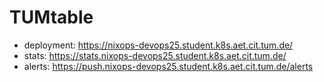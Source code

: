 # TUMtable

- deployment: https://nixops-devops25.student.k8s.aet.cit.tum.de/
- stats: https://stats.nixops-devops25.student.k8s.aet.cit.tum.de/
- alerts: https://push.nixops-devops25.student.k8s.aet.cit.tum.de/alerts

